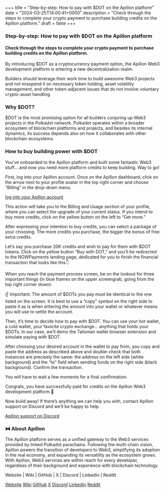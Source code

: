 +++
title = "Step-by-step: How to pay with $DOT on the Apillon platform"
date = "2024-03-25T14:00:41+0000"
description = "Check through the steps to complete your crypto payment to purchase building credits on the Apillon platform."
draft = false
+++

### Step-by-step: How to pay with $DOT on the Apillon platform


#### Check through the steps to complete your crypto payment to purchase building credits on the Apillon platform.


By introducing $DOT as a cryptocurrency payment option, the Apillon Web3 development platform is entering a new decentralization realm.


Builders should leverage their work time to build awesome Web3 projects and not misspend it on necessary token holding, asset volatility management, and other token-adjacent issues that do not involve voluntary crypto-asset handling.


### Why $DOT?


$DOT is the most promising option for all builders conjuring up Web3 projects in the Polkadot network. Polkadot operates within a broader ecosystem of blockchain platforms and projects, and besides its internal dynamics, its success depends also on how it collaborates with other blockchain ecosystems.


### How to buy building power with $DOT


You’ve onboarded to the Apillon platform and built some fantastic Web3 stuff… and now you need more platform credits to keep building. Way to go!


First, log into your Apillon account. Once on the Apillon dashboard, click on the arrow next to your profile avatar in the top right corner and choose “Billing” in the drop-down menu.

[log into your Apillon account](https://app.apillon.io/login)

This action will take you to the Billing and Usage section of your profile, where you can select the upgrade of your current status. If you intend to buy more credits, click on the yellow button on the left to “Get more.”


After expressing your intention to buy credits, you can select a package of your choosing. The more credits you purchase, the bigger the bonus of free extra credits.


Let’s say you purchase 20K credits and wish to pay for them with $DOT tokens. Click on the yellow button “Buy with DOT,” and you’ll be redirected to the NOWPayments landing page, dedicated for you to finish the financial transaction that looks like this👇


When you reach the payment process screen, be on the lookout for three important things (in blue frames on the upper screengrab, going from the top right corner down):


☝️ Important: The amount of $DOTs you pay must be identical to the one listed on the screen. It is best to use a “copy” symbol on the right side to paste it as is when entering the amount into your wallet or whatever means you will use to settle the account.


Then, it’s time to decide how to pay with $DOT. You can use your hot wallet, a cold wallet, your favorite crypto exchange… anything that holds your $DOTs. In our case, we’ll demo the Talisman wallet browser extension and simulate paying with $DOT.


After choosing your desired account in the wallet to pay from, you copy and paste the address as described above and double-check that both instances are precisely the same: the address on the left side (white background) and the “to” field when sending funds on the right side (black background). Confirm the transaction.


You will have to wait a few moments for a final confirmation.


Congrats, you have successfully paid for credits on the Apillon Web3 development platform 🤝


Now build away! If there’s anything we can help you with, contact Apillon support on Discord and we’ll be happy to help.

[Apillon support on Discord](https://discord.gg/KM6WvF97)

### ⧓ About Apillon


The Apillon platform serves as a unified gateway to the Web3 services provided by linked Polkadot parachains. Following the multi-chain vision, Apillon powers the transition of developers to Web3, simplifying its adoption in the real economy, and expanding its versatility as the ecosystem grows. With Apillon, Web3 services are within reach for every developer, regardless of their background and experience with blockchain technology.


Website | Wiki | GitHub | X | Discord | LinkedIn | Reddit

[Website](https://apillon.io/)
[Wiki](https://wiki.apillon.io/)
[GitHub](https://github.com/Apillon-web3)
[X](https://twitter.com/apillon)
[Discord](https://discord.gg/apillon)
[LinkedIn](https://www.linkedin.com/company/apillon/)
[Reddit](https://www.reddit.com/r/apillon/)